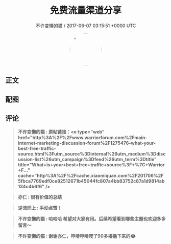 <h1 align="center">免费流量渠道分享</h1>
<p align="center">
    <a>不许变懒的猫 / 2017-06-07 03:15:51 &#43;0000 UTC</a>
</p>

<div align="center">
    <img src="https://images.zsxq.com/FifUgrwrlRjBklYMlIEHu1P4TYxb?e=1590940799&amp;token=kIxbL07-8jAj8w1n4s9zv64FuZZNEATmlU_Vm6zD:wBt0z7mEvMjrHLyQxIrucWWf9ic=" width="100" height="100" style="border:1px solid;border-radius:50%; color:#ffffff"/>
</div>

## 正文

<div>

</div>

## 配图
<div class="image" align="center">

</div>

## 评论

<div align="left">
<div>

<blockquote >
<span> <strong>不许变懒的猫 : 原帖链接：&lt;e type=&#34;web&#34; href=&#34;http%3A%2F%2Fwww.warriorforum.com%2Fmain-internet-marketing-discussion-forum%2F1275476-what-your-best-free-traffic-source.html%3Futm_source%3Dinternal%26utm_medium%3Ddiscussion-list%26utm_campaign%3Dfeed%26utm_term%3Dtitle&#34; title=&#34;What&#43;is&#43;your&#43;best&#43;free&#43;traffic&#43;source%3F&#43;%7C&#43;Warrior&#43;F...&#34; cache=&#34;http%3A%2F%2Fcache.xiaomiquan.com%2F201706%2F5fbca7769edf0ce82512671b45044fc807a4bb83752c87a1d9814ab134c4b6f6&#34; /&gt; </strong></span>
</blockquote>

<blockquote >
<span> <strong>亦仁 : 很有价值的总结 </strong></span>
</blockquote>

<blockquote >
<span> <strong>逆流而上 : 手动点赞！ </strong></span>
</blockquote>

<blockquote >
<span> <strong>不许变懒的猫 : 哈哈哈 希望对大家有用。后续希望看到哪些主题也欢迎多多留言～ </strong></span>
</blockquote>

<blockquote >
<span> <strong>不许变懒的猫 : 谢谢亦仁，哼哧哼哧爬了90多楼撸下来的😂 </strong></span>
</blockquote>

</div>
</div>